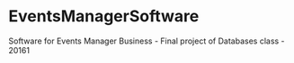 # EventsManagerSoftware
Software for Events Manager Business - Final project of Databases class - 20161
